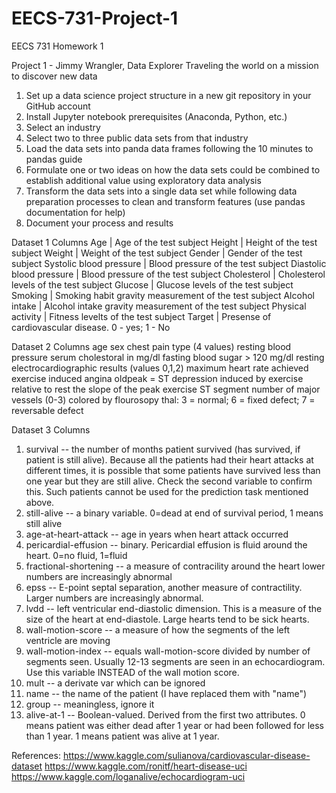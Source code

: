 # EECS-731-Project-1
EECS 731 Homework 1  

Project 1 - Jimmy Wrangler, Data Explorer
Traveling the world on a mission to discover new data
1. Set up a data science project structure in a new git repository in your GitHub account
2. Install Jupyter notebook prerequisites (Anaconda, Python, etc.)
3. Select an industry
4. Select two to three public data sets from that industry
5. Load the data sets into panda data frames following the 10 minutes to pandas guide
6. Formulate one or two ideas on how the data sets could be combined to establish additional value using exploratory data analysis
7. Transform the data sets into a single data set while following data preparation processes to clean and transform features (use pandas documentation for help)
8. Document your process and results

Dataset 1 Columns
Age         | Age of the test subject
Height      | Height of the test subject
Weight      | Weight of the test subject
Gender      | Gender of the test subject
Systolic blood pressure   | Blood pressure of the test subject
Diastolic blood pressure  | Blood pressure of the test subject
Cholesterol | Cholesterol levels of the test subject
Glucose     | Glucose levels of the test subject
Smoking     | Smoking habit gravity measurement of the test subject
Alcohol intake    | Alcohol intake gravity measurement of the test subject
Physical activity | Fitness levelts of the test subject
Target | Presense of cardiovascular disease. 0 - yes; 1 - No

Dataset 2 Columns
age
sex
chest pain type (4 values)
resting blood pressure
serum cholestoral in mg/dl
fasting blood sugar > 120 mg/dl
resting electrocardiographic results (values 0,1,2)
maximum heart rate achieved
exercise induced angina
oldpeak = ST depression induced by exercise relative to rest
the slope of the peak exercise ST segment
number of major vessels (0-3) colored by flourosopy
thal: 3 = normal; 6 = fixed defect; 7 = reversable defect

Dataset 3 Columns
1. survival -- the number of months patient survived (has survived, if patient is still alive). Because all the patients had their heart attacks at different times, it is possible that some patients have survived less than one year but they are still alive. Check the second variable to confirm this. Such patients cannot be used for the prediction task mentioned above.
2. still-alive -- a binary variable. 0=dead at end of survival period, 1 means still alive
3. age-at-heart-attack -- age in years when heart attack occurred
4. pericardial-effusion -- binary. Pericardial effusion is fluid around the heart. 0=no fluid, 1=fluid
5. fractional-shortening -- a measure of contracility around the heart lower numbers are increasingly abnormal
6. epss -- E-point septal separation, another measure of contractility. Larger numbers are increasingly abnormal.
7. lvdd -- left ventricular end-diastolic dimension. This is a measure of the size of the heart at end-diastole. Large hearts tend to be sick hearts.
8. wall-motion-score -- a measure of how the segments of the left ventricle are moving
9. wall-motion-index -- equals wall-motion-score divided by number of segments seen. Usually 12-13 segments are seen in an echocardiogram. Use this variable INSTEAD of the wall motion score.
10. mult -- a derivate var which can be ignored
11. name -- the name of the patient (I have replaced them with "name")
12. group -- meaningless, ignore it
13. alive-at-1 -- Boolean-valued. Derived from the first two attributes. 0 means patient was either dead after 1 year or had been followed for less than 1 year. 1 means patient was alive at 1 year.



References:
https://www.kaggle.com/sulianova/cardiovascular-disease-dataset 
https://www.kaggle.com/ronitf/heart-disease-uci
https://www.kaggle.com/loganalive/echocardiogram-uci
